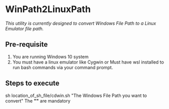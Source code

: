 # WinPath2LinuxPath
*This utility is currently designed to convert Windows File Path to a Linux Emulator file path.*

## Pre-requisite
1. You are running Windows 10 system
2. You must have a linux emulator like Cygwin or Must have wsl installed to run bash commands via your command prompt.

## Steps to execute
sh location_of_sh_file/cdwin.sh "The Windows File Path you want to convert"
The **""** are mandatory